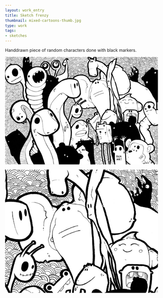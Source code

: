 ```yaml
---
layout: work_entry
title: Sketch frenzy
thumbnail: mixed-cartoons-thumb.jpg
type: work
tags: 
- sketches
---
```


Handdrawn piece of random characters done with black markers.

<p><img src="/assets/images/work/2010-06-23_sketch_frenzy_1.jpg" class="illustration" title="Illustration 1" alt="Illustration 1"></p>

<p><img src="/assets/images/work/2010-06-23_sketch_frenzy_2.jpg" class="illustration" title="Illustration 2" alt="Illustration 2"></p>